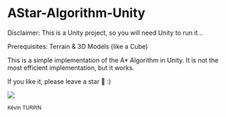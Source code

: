 # AStar-Algorithm-Unity

Disclaimer: This is a Unity project, so you will need Unity to run it...

Prerequisites: Terrain & 3D Models (like a Cube)

This is a simple implementation of the A* Algorithm in Unity. It is not the most efficient implementation, but it works.

If you like it, please leave a star 🌟 :)

<img src="https://i.ibb.co/m0sx0WR/ezgif-4-c4b4f742ff.gif" />

<small>Kévin TURPIN</small>
